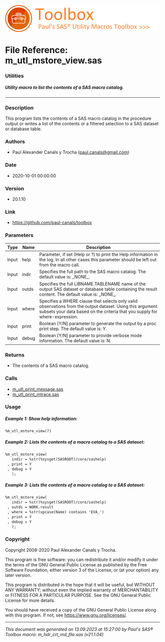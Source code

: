 ![../../misc/images/doc_banner.png](../../misc/images/doc_banner.png)
# 
# File Reference: m_utl_mstore_view.sas

### Utilities

##### Utility macro to list the contents of a SAS macro catalog.

***

### Description
This program lists the contents of a SAS macro catalog in the procedure output or writes a list of the contents or a filtered selection to a SAS dataset or database table.

### Authors
* Paul Alexander Canals y Trocha (paul.canals@gmail.com)

### Date
* 2020-10-01 00:00:00

### Version
* 20.1.10

### Link
* https://github.com/paul-canals/toolbox

### Parameters
| Type | Name | Description |
| ---- | ---- | ----------- |
| Input | help | Parameter, if set (Help or ?) to print the Help information in the log. In all other cases this parameter should be left out from the macro call. |
| Input | indir | Specifies the full path to the SAS macro catalog. The default value is: \_NONE\_. |
| Input | outds | Specifies the full LIBNAME.TABLENAME name of the output SAS dataset or database table containing the result content. The default value is: \_NONE\_. |
| Input | where | Specifies a WHERE clause that selects only valid observations from the output dataset. Using this argument subsets your data based on the criteria that you supply for where-expression. |
| Input | print | Boolean [Y/N] parameter to generate the output by a proc print step. The default value is: Y. |
| Input | debug | Boolean [Y/N] parameter to provide verbose mode information. The default value is: N. |

### Returns
* The contents of a SAS macro catalog.

### Calls
* [m_utl_print_message.sas](m_utl_print_message.md)
* [m_utl_print_mtrace.sas](m_utl_print_mtrace.md)

### Usage

##### Example 1: Show help information:
```sas
%m_utl_mstore_view(?)
```

##### Example 2: Lists the contents of a macro catalog to a SAS dataset:
```sas
%m_utl_mstore_view(
   indir = %str(%sysget(SASROOT)/core/sashelp)
 , print = Y
 , debug = Y
   );
```

##### Example 3: Lists the contents of a macro catalog to a SAS dataset:
```sas
%m_utl_mstore_view(
   indir = %str(%sysget(SASROOT)/core/sashelp)
 , outds = WORK.result
 , where = %str(upcase(Name) contains 'EVA_')
 , print = Y
 , debug = Y
   );
```

### Copyright
Copyright 2008-2020 Paul Alexander Canals y Trocha. 
 
This program is free software: you can redistribute it and/or modify 
it under the terms of the GNU General Public License as published by 
the Free Software Foundation, either version 3 of the License, or 
(at your option) any later version. 
 
This program is distributed in the hope that it will be useful, 
but WITHOUT ANY WARRANTY; without even the implied warranty of 
MERCHANTABILITY or FITNESS FOR A PARTICULAR PURPOSE. See the 
GNU General Public License for more details. 
 
You should have received a copy of the GNU General Public License 
along with this program. If not, see <https://www.gnu.org/licenses/>. 


***
*This document was generated on 13.09.2023 at 15:27:00  by Paul's SAS&reg; Toolbox macro: m_hdr_crt_md_file.sas (v21.1.04)*
